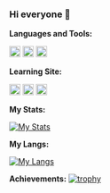 ### Hi everyone 👋


**Languages and Tools:**

[<code><img alt="Php" height="20px" src="https://seeklogo.com/images/P/PHP-logo-0B2FDC4529-seeklogo.com.png"/></code>](https://www.php.net/)
[<code><img alt="PocketMine" height="20px" src="https://avatars3.githubusercontent.com/u/3150836?s=200&v=4"/></code>](https://github.com/pmmp/PocketMine-MP)
[<code><img alt="Poggit" height="20px" src="https://avatars2.githubusercontent.com/u/22427965?s=400&u=ab2083244b63dc147f5841cd9e5399634a8b0853&v=4"/></code>](https://poggit.pmmp.io)

**Learning Site:**

[<code><img alt="W3schools" height="20px" src="https://lh3.googleusercontent.com/i-ij7KM2pFUUpFE31QAUDXg5mzGFNbm16S4tjmg2ZyuhCGLgNJ8oXJRbq7ysh6LoZg"/></code>](https://www.w3schools.com)
[<code><img alt="Codecademy" height="20px" src="https://encrypted-tbn0.gstatic.com/images?q=tbn%3AANd9GcS0MxkiHXuMHk1yjEzqcKyJgiVviNPj8j8Azw&usqp=CAU"/></code>](https://www.codecademy.com)
[<code><img alt="Stackoverflow" height="20px" src="https://cdn.sstatic.net/Sites/stackoverflow/Img/favicon.ico?v=ec617d715196"/></code>](https://stackoverflow.com/)

**My Stats:**

[![My Stats](https://github-readme-stats.vercel.app//api?username=Pedhot-Dev&show_icons=true&count_private=true&hide_title=true&bg_color=30,e96443,904e95&title_color=fff&text_color=fff)](https://github.com/Pedhot-Dev/)

**My Langs:**

[![My Langs](https://github-readme-stats.vercel.app/api/top-langs/?username=Pedhot-Dev&layout=compact&bg_color=30,e96443,904e95&title_color=fff&text_color=fff)](https://github.com/Pedhot-Dev/)

**Achievements:**
[![trophy](https://github-profile-trophy.vercel.app/?username=Pedhot-Dev&theme=onedark)](https://github.com/ryo-ma/github-profile-trophy)
